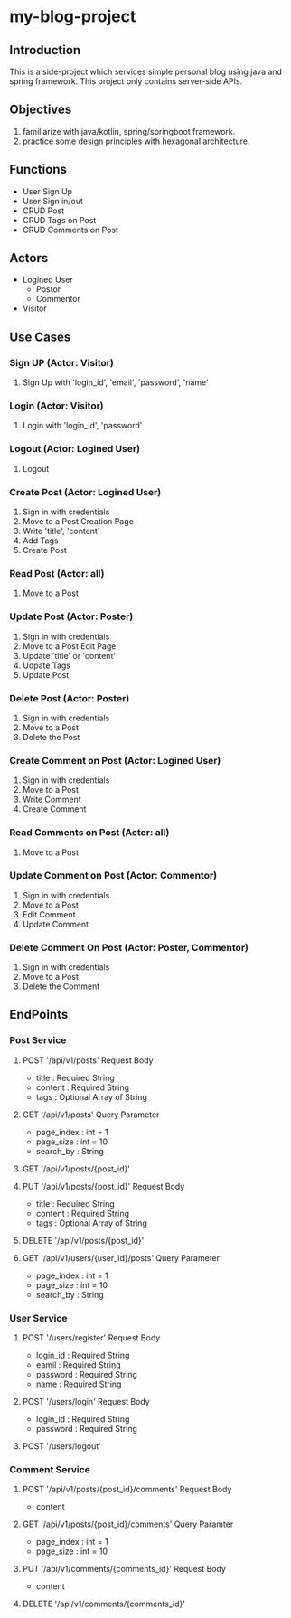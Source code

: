# my-blog-project

## Introduction

This is a side-project which services simple personal blog using java and spring framework.
This project only contains server-side APIs.

## Objectives

1. familiarize with java/kotlin, spring/springboot framework.
2. practice some design principles with hexagonal architecture.

## Functions

- User Sign Up
- User Sign in/out
- CRUD Post
- CRUD Tags on Post
- CRUD Comments on Post

## Actors

- Logined User
  - Postor
  - Commentor
- Visitor

## Use Cases

### Sign UP (Actor: Visitor)

1. Sign Up with 'login_id', 'email', 'password', 'name'

### Login (Actor: Visitor)

1. Login with 'login_id', 'password'

### Logout (Actor: Logined User)

1. Logout

### Create Post (Actor: Logined User)

1. Sign in with credentials
1. Move to a Post Creation Page
1. Write 'title', 'content'
1. Add Tags
1. Create Post

### Read Post (Actor: all)

1. Move to a Post

### Update Post (Actor: Poster)

1. Sign in with credentials
1. Move to a Post Edit Page
1. Update 'title' or 'content'
1. Udpate Tags
1. Update Post

### Delete Post (Actor: Poster)

1. Sign in with credentials
1. Move to a Post
1. Delete the Post

### Create Comment on Post (Actor: Logined User)

1. Sign in with credentials
1. Move to a Post
1. Write Comment
1. Create Comment

### Read Comments on Post (Actor: all)

1. Move to a Post

### Update Comment on Post (Actor: Commentor)

1. Sign in with credentials
1. Move to a Post
1. Edit Comment
1. Update Comment

### Delete Comment On Post (Actor: Poster, Commentor)

1. Sign in with credentials
1. Move to a Post
1. Delete the Comment

## EndPoints

### Post Service

1. POST '/api/v1/posts'
  Request Body
    - title : Required String
    - content : Required String
    - tags : Optional Array of String

1. GET '/api/v1/posts'
  Query Parameter
    - page_index : int = 1
    - page_size : int = 10
    - search_by : String

1. GET '/api/v1/posts/{post_id}'
1. PUT '/api/v1/posts/{post_id}'
  Request Body
    - title : Required String
    - content : Required String
    - tags : Optional Array of String

1. DELETE '/api/v1/posts/{post_id}'
1. GET '/api/v1/users/{user_id}/posts'
  Query Parameter
    - page_index : int = 1
    - page_size : int = 10
    - search_by : String

### User Service

1. POST '/users/register'
  Request Body
    - login_id : Required String
    - eamil : Required String
    - password : Required String
    - name : Required String

1. POST '/users/login'
  Request Body
    - login_id : Required String
    - password : Required String

1. POST '/users/logout'

### Comment Service

1. POST '/api/v1/posts/{post_id}/comments'
  Request Body
    - content

1. GET '/api/v1/posts/{post_id}/comments'
  Query Paramter
    - page_index : int = 1
    - page_size : int = 10

1. PUT '/api/v1/comments/{comments_id}'
  Request Body
    - content

1. DELETE '/api/v1/comments/{comments_id}'
